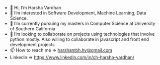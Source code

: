 - 👋 Hi, I’m Harsha Vardhan
- 👀 I’m interested in Software Development, Machine Learning, Data Science.
- 🌱 I’m currently pursuing my masters in Computer Science at University of Southern California
- 💞️ I’m looking to collaborate on projects using technologies that involve python mostly. Also willing to collaborate in javascript and front end development projects
- 📫 How to reach me => harshambh.hv@gmail.com
- Linkedin => https://www.linkedin.com/in/ch-harsha-vardhan/

<!---
harsha1123/harsha1123 is a ✨ special ✨ repository because its `README.md` (this file) appears on your GitHub profile.
You can click the Preview link to take a look at your changes.
--->
